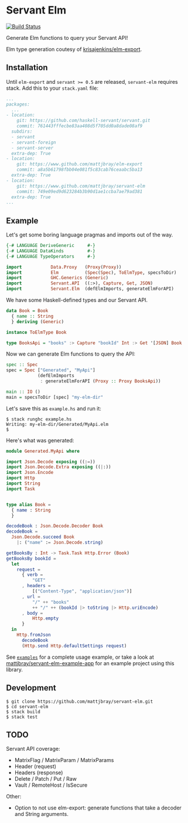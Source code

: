 # Servant Elm

[![Build Status](https://travis-ci.org/mattjbray/servant-elm.svg?branch=master)](https://travis-ci.org/mattjbray/servant-elm)

Generate Elm functions to query your Servant API!

Elm type generation coutesy of [krisajenkins/elm-export](https://github.com/krisajenkins/elm-export).

## Installation

Until `elm-export` and `servant >= 0.5` are released, `servant-elm` requires
stack. Add this to your `stack.yaml` file:

```yaml
...
packages:
  ...
- location:
    git: https://github.com/haskell-servant/servant.git
    commit: 761443fffecbe83aa408d5f705dd0a8dade08af9
  subdirs:
  - servant
  - servant-foreign
  - servant-server
  extra-dep: True
- location:
    git: https://www.github.com/mattjbray/elm-export
    commit: a8a5b61798fbb04e081f5c83cab76ceaabc5ba13
  extra-dep: True
- location:
    git: https://www.github.com/mattjbray/servant-elm
    commit: 749e09ed9d623284b3b90d1ae1ccba7ae79ad381
  extra-dep: True
...
```

## Example

Let's get some boring language pragmas and imports out of the way.

```haskell
{-# LANGUAGE DeriveGeneric     #-}
{-# LANGUAGE DataKinds         #-}
{-# LANGUAGE TypeOperators     #-}

import           Data.Proxy   (Proxy(Proxy))
import           Elm          (Spec(Spec), ToElmType, specsToDir)
import           GHC.Generics (Generic)
import           Servant.API  ((:>), Capture, Get, JSON)
import           Servant.Elm  (defElmImports, generateElmForAPI)
```

We have some Haskell-defined types and our Servant API.

```haskell
data Book = Book
  { name :: String
  } deriving (Generic)

instance ToElmType Book

type BooksApi = "books" :> Capture "bookId" Int :> Get '[JSON] Book
```

Now we can generate Elm functions to query the API:

```haskell
spec :: Spec
spec = Spec ["Generated", "MyApi"]
            (defElmImports
             : generateElmForAPI (Proxy :: Proxy BooksApi))

main :: IO ()
main = specsToDir [spec] "my-elm-dir"
```

Let's save this as `example.hs` and run it:

```
$ stack runghc example.hs
Writing: my-elm-dir/Generated/MyApi.elm
$
```

Here's what was generated:

```elm
module Generated.MyApi where

import Json.Decode exposing ((:=))
import Json.Decode.Extra exposing ((|:))
import Json.Encode
import Http
import String
import Task


type alias Book =
  { name : String
  }

decodeBook : Json.Decode.Decoder Book
decodeBook =
  Json.Decode.succeed Book
    |: ("name" := Json.Decode.string)

getBooksBy : Int -> Task.Task Http.Error (Book)
getBooksBy bookId =
  let
    request =
      { verb =
          "GET"
      , headers =
          [("Content-Type", "application/json")]
      , url =
          "/" ++ "books"
          ++ "/" ++ (bookId |> toString |> Http.uriEncode)
      , body =
          Http.empty
      }
  in
    Http.fromJson
      decodeBook
      (Http.send Http.defaultSettings request)
```

See [`examples`](examples) for a complete usage example, or take a look at
[mattjbray/servant-elm-example-app](https://github.com/mattjbray/servant-elm-example-app)
for an example project using this library.

## Development

```
$ git clone https://github.com/mattjbray/servant-elm.git
$ cd servant-elm
$ stack build
$ stack test
```

## TODO

Servant API coverage:

* MatrixFlag / MatrixParam / MatrixParams
* Header (request)
* Headers (response)
* Delete / Patch / Put / Raw
* Vault / RemoteHost / IsSecure

Other:

* Option to not use elm-export: generate functions that take a decoder and
  String arguments.
